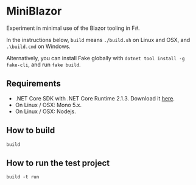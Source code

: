 # MiniBlazor

Experiment in minimal use of the Blazor tooling in F#.

In the instructions below, `build` means `./build.sh` on Linux and OSX, and `.\build.cmd` on Windows.

Alternatively, you can install Fake globally with `dotnet tool install -g fake-cli`, and run `fake build`.

## Requirements

* .NET Core SDK with .NET Core Runtime 2.1.3. Download it [here](https://www.microsoft.com/net/download/dotnet-core/2.1).
* On Linux / OSX: Mono 5.x.
* On Linux / OSX: Nodejs.

## How to build

```
build
```

## How to run the test project

```
build -t run
```